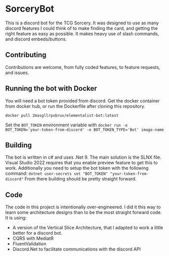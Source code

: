 # SorceryBot
This is a discord bot for the TCG Sorcery. It was designed to use as many discord features I could think of to make finding the card, and getting the right feature as easy as possible. It makes heavy use of slash commands, and discord embeds/buttons.

## Contributing
Contributions are welcome, from fully coded features, to feature requests, and issues.

## Running the bot with Docker
You will need a bot token provided from discord.
Get the docker container from docker hub, or run the Dockerfile after cloning this repository.
```
docker pull 2masgllrpxbruv/elementalist-bot:latest
```
Set the `BOT_TOKEN` environment variable with `docker run -e BOT_TOKEN='your-token-from-discord' -e BOT_TOKEN_TYPE='Bot' image-name`

## Building
The bot is written in c# and uses .Net 9. The main solution is the SLNX file. Visual Studio 2022 requires that you enable preview feature to get this to work.
Additionally you need to setup the bot token with the following command: `dotnet user-secrets set "BOT_TOKEN" "your-token-from-discord"`
From there building should be pretty straight forward.

## Code
The code in this project is intentionally over-engineered. I did it this way to learn some architecture designs than to be the most straight forward code.
It is using:
 * A version of the Vertical Slice Architecture, that I adapted to work a little better for a discord bot.
 * CQRS with MediatR
 * FluentValidation
 * Discord.Net to facilitate communications with the discord API

